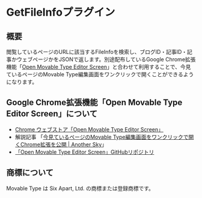 # GetFileInfoプラグイン

## 概要

閲覧しているページのURLに該当するFileInfoを検索し、ブログID・記事ID・記事かウェブページかをJSONで返します。別途配布しているGoogle Chrome拡張機能「[Open Movable Type Editor Screen](https://chrome.google.com/webstore/detail/open-movable-type-editor/mflaamkfpdjcdjkfekbjblljjbdjkcig?hl=ja&gl=JP)」と合わせて利用することで、今見ているページのMovable Type編集画面をワンクリックで開くことができるようになります。

## Google Chrome拡張機能「Open Movable Type Editor Screen」について

- [Chrome ウェブストア「Open Movable Type Editor Screen」](https://chrome.google.com/webstore/detail/open-movable-type-editor/mflaamkfpdjcdjkfekbjblljjbdjkcig?hl=ja&gl=JP)
- 解説記事 「[今見ているページのMovable Type編集画面をワンクリックで開くChrome拡張を公開 | Another Sky](https://www.anothersky.pw/2016/06/chrome-open-mt-editor-screen.html)」
- [「Open Movable Type Editor Screen」GitHubリポジトリ](https://github.com/hideki-a/open-mt-editor-screen)

## 商標について

Movable Type は Six Apart, Ltd. の商標または登録商標です。
